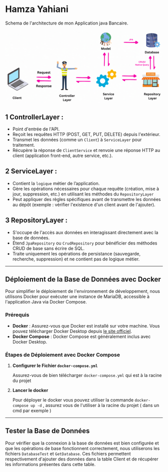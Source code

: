 # Hamza Yahiani

Schema de l'architecture de mon Application java Bancaire.

![Aperçu de l'application](schema2.gif)





## 1 ControllerLayer :

- Point d'entrée de l'API.
- Reçoit les requêtes HTTP (POST, GET, PUT, DELETE) depuis l'extérieur.
- Transmet les données (comme un `Client`) à `ServiceLayer` pour traitement.
- Récupère la réponse de `ClientService` et renvoie une réponse HTTP au client (application front-end, autre service, etc.).

## 2 ServiceLayer :

- Contient la `logique` métier de l’application.
- Gère les opérations nécessaires pour chaque requête (création, mise à jour, suppression, etc.) en utilisant les méthodes du `RepositoryLayer`
- Peut appliquer des règles spécifiques avant de transmettre les données au dépôt (exemple : vérifier l'existence d'un client avant de l'ajouter).

## 3 RepositoryLayer : 

- S'occupe de l'accès aux données en interagissant directement avec la base de données.
- Étend `JpaRepository` ou `CrudRepository` pour bénéficier des méthodes CRUD de base sans écrire de SQL.
- Traite uniquement les opérations de persistance (sauvegarde, recherche, suppression) et ne contient pas de logique métier.


---

## Déploiement de la Base de Données avec Docker

Pour simplifier le déploiement de l'environnement de développement, nous utilisons Docker pour exécuter une instance de MariaDB, accessible à l'application Java via Docker Compose.

### Prérequis

- **Docker** : Assurez-vous que Docker est installé sur votre machine. Vous pouvez télécharger Docker Desktop depuis [le site officiel](https://www.docker.com/products/docker-desktop).
- **Docker Compose** : Docker Compose est généralement inclus avec Docker Desktop.

### Étapes de Déploiement avec Docker Compose

1. **Configurer le Fichier `docker-compose.yml`**

   Assurez-vous  de bien télécharger `docker-compose.yml` qui est à la racine du projet

2. **Lancer le docker**

   Pour déployer le docker vous pouvez utiliser la commande `docker-compose up -d` , assurez vous de l'utiliser à la racine du projet ( dans un cmd par exemple )

---

## Tester la Base de Données

Pour vérifier que la connexion à la base de données est bien configurée et que les opérations de base fonctionnent correctement, nous utiliserons les fichiers `DatabaseTest` et `GetDatabase`. Ces fichiers permettent respectivement d'ajouter des données dans la table Client et de récupérer les informations présentes dans cette table.
   
